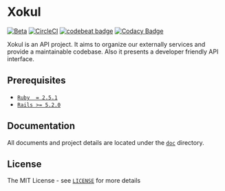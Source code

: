 Xokul
=====

[![Beta](https://assets.omu.sh/badge/beta.svg)](https://baum.omu.edu.tr "BAUM
Beta")
[![CircleCI](https://circleci.com/gh/omu/xokul/tree/master.svg?style=svg&circle-token=35d56d8f2a30dabd31232fa0426841724b2e5789)](https://circleci.com/gh/omu/xokul/tree/master)
[![codebeat badge](https://codebeat.co/badges/bf0292b6-8863-4423-b4c0-64285a3cb33c)](https://codebeat.co/a/htkaslan/projects/github-com-omu-xokul-master)
[![Codacy Badge](https://api.codacy.com/project/badge/Grade/1da70385874743ac8034f89b7a17adff)](https://www.codacy.com?utm_source=github.com&amp;utm_medium=referral&amp;utm_content=omu/xokul&amp;utm_campaign=Badge_Grade)

Xokul is an API project. It aims to organize our externally services and provide
a maintainable codebase. Also it presents a developer friendly API interface.

Prerequisites
-------------

- [`Ruby  = 2.5.1`](https://ruby-lang.org/)
- [`Rails >= 5.2.0`](https://rubyonrails.org/)

Documentation
-------------

All documents and project details are located under the [`doc`](/doc) directory.

License
-------

The MIT License - see [`LICENSE`](/LICENSE) for more details